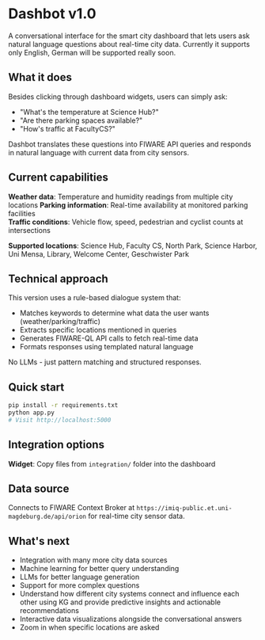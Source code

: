 # Dashbot v1.0

A conversational interface for the smart city dashboard that lets users ask natural language questions about real-time city data. Currently it supports only English, German will be supported really soon.

## What it does

Besides clicking through dashboard widgets, users can simply ask:
- "What's the temperature at Science Hub?"
- "Are there parking spaces available?"
- "How's traffic at FacultyCS?"

Dashbot translates these questions into FIWARE API queries and responds in natural language with current data from city sensors.

## Current capabilities

**Weather data**: Temperature and humidity readings from multiple city locations
**Parking information**: Real-time availability at monitored parking facilities  
**Traffic conditions**: Vehicle flow, speed, pedestrian and cyclist counts at intersections

**Supported locations**: Science Hub, Faculty CS, North Park, Science Harbor, Uni Mensa, Library, Welcome Center, Geschwister Park

## Technical approach

This version uses a rule-based dialogue system that:
- Matches keywords to determine what data the user wants (weather/parking/traffic)
- Extracts specific locations mentioned in queries
- Generates FIWARE-QL API calls to fetch real-time data
- Formats responses using templated natural language

No LLMs - just pattern matching and structured responses.

## Quick start

```bash
pip install -r requirements.txt
python app.py
# Visit http://localhost:5000
```

## Integration options

**Widget**: Copy files from `integration/` folder into the dashboard  

## Data source

Connects to FIWARE Context Broker at `https://imiq-public.et.uni-magdeburg.de/api/orion` for real-time city sensor data.

## What's next
- Integration with many more city data sources
- Machine learning for better query understanding
- LLMs for better language generation
- Support for more complex questions
- Understand how different city systems connect and influence each other using KG and provide predictive insights and actionable recommendations
- Interactive data visualizations alongside the conversational answers 
- Zoom in when specific locations are asked

